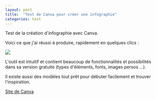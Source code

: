 ```yaml
---
layout: post
title:  "Test de Canva pour créer une infographie"
categories: test
---
```


Test de la création d'infographie avec Canva. 
<!--more-->
Voici ce que j'ai réussi à produire, rapidement en quelques clics :

<div class="ialign-center">
    <img class="img-small" src="{{site.url}}/assets/img/PHP-infographie.png" />
</div>

L'outil est intuitif et contient beaucoup de fonctionnalités et possibilités dans sa version gratuite (types d'éléments, fonts, images persos ...).

Il existe aussi des modèles tout prêt pour débuter facilement et trouver l'inspiration.

[Site de Canva](https://www.canva.com/)